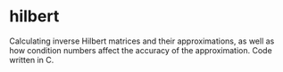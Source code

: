 # hilbert
Calculating inverse Hilbert matrices and their approximations, as well as how condition numbers affect the accuracy of the approximation. Code written in C.
